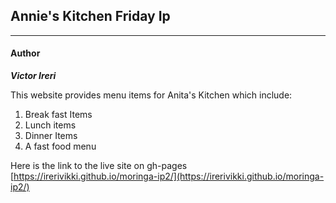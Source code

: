 ## Annie's Kitchen Friday Ip

******

#### Author
**_Victor Ireri_**


This website provides menu items for Anita's Kitchen which include:

1. Break fast Items
2. Lunch items
3. Dinner Items
4. A fast food menu

Here is the link to the live site on gh-pages [https://irerivikki.github.io/moringa-ip2/](https://irerivikki.github.io/moringa-ip2/)

